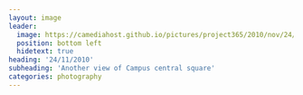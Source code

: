 ```yaml
---
layout: image
leader:
  image: https://camediahost.github.io/pictures/project365/2010/nov/24/241110.jpg
  position: bottom left
  hidetext: true
heading: '24/11/2010'
subheading: 'Another view of Campus central square'
categories: photography
---
```

